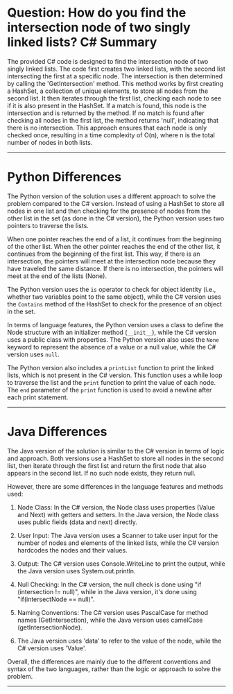 # Question: How do you find the intersection node of two singly linked lists? C# Summary

The provided C# code is designed to find the intersection node of two singly linked lists. The code first creates two linked lists, with the second list intersecting the first at a specific node. The intersection is then determined by calling the 'GetIntersection' method. This method works by first creating a HashSet, a collection of unique elements, to store all nodes from the second list. It then iterates through the first list, checking each node to see if it is also present in the HashSet. If a match is found, this node is the intersection and is returned by the method. If no match is found after checking all nodes in the first list, the method returns 'null', indicating that there is no intersection. This approach ensures that each node is only checked once, resulting in a time complexity of O(n), where n is the total number of nodes in both lists.

---

# Python Differences

The Python version of the solution uses a different approach to solve the problem compared to the C# version. Instead of using a HashSet to store all nodes in one list and then checking for the presence of nodes from the other list in the set (as done in the C# version), the Python version uses two pointers to traverse the lists. 

When one pointer reaches the end of a list, it continues from the beginning of the other list. When the other pointer reaches the end of the other list, it continues from the beginning of the first list. This way, if there is an intersection, the pointers will meet at the intersection node because they have traveled the same distance. If there is no intersection, the pointers will meet at the end of the lists (None).

The Python version uses the `is` operator to check for object identity (i.e., whether two variables point to the same object), while the C# version uses the `Contains` method of the HashSet to check for the presence of an object in the set.

In terms of language features, the Python version uses a class to define the Node structure with an initializer method (`__init__`), while the C# version uses a public class with properties. The Python version also uses the `None` keyword to represent the absence of a value or a null value, while the C# version uses `null`.

The Python version also includes a `printList` function to print the linked lists, which is not present in the C# version. This function uses a while loop to traverse the list and the `print` function to print the value of each node. The `end` parameter of the `print` function is used to avoid a newline after each print statement.

---

# Java Differences

The Java version of the solution is similar to the C# version in terms of logic and approach. Both versions use a HashSet to store all nodes in the second list, then iterate through the first list and return the first node that also appears in the second list. If no such node exists, they return null.

However, there are some differences in the language features and methods used:

1. Node Class: In the C# version, the Node class uses properties (Value and Next) with getters and setters. In the Java version, the Node class uses public fields (data and next) directly.

2. User Input: The Java version uses a Scanner to take user input for the number of nodes and elements of the linked lists, while the C# version hardcodes the nodes and their values.

3. Output: The C# version uses Console.WriteLine to print the output, while the Java version uses System.out.println.

4. Null Checking: In the C# version, the null check is done using "if (intersection != null)", while in the Java version, it's done using "if(intersectNode == null)".

5. Naming Conventions: The C# version uses PascalCase for method names (GetIntersection), while the Java version uses camelCase (getIntersectionNode). 

6. The Java version uses 'data' to refer to the value of the node, while the C# version uses 'Value'. 

Overall, the differences are mainly due to the different conventions and syntax of the two languages, rather than the logic or approach to solve the problem.

---
